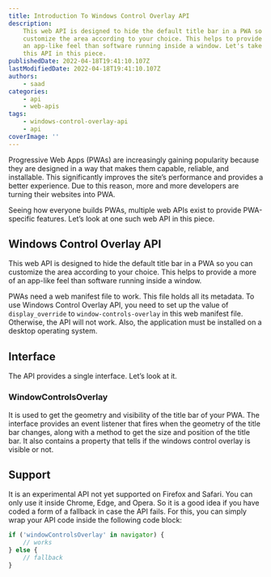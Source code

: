 ```yaml
---
title: Introduction To Windows Control Overlay API
description:
    This web API is designed to hide the default title bar in a PWA so you can
    customize the area according to your choice. This helps to provide a more of
    an app-like feel than software running inside a window. Let's take a look at
    this API in this piece.
publishedDate: 2022-04-18T19:41:10.107Z
lastModifiedDate: 2022-04-18T19:41:10.107Z
authors:
    - saad
categories:
    - api
    - web-apis
tags:
    - windows-control-overlay-api
    - api
coverImage: ''
---
```


<Lead>

Progressive Web Apps (PWAs) are increasingly gaining popularity because they are designed in a way that makes them capable, reliable, and installable. This significantly improves the site’s performance and provides a better experience. Due to this reason, more and more developers are turning their websites into PWA.

</Lead>

Seeing how everyone builds PWAs, multiple web APIs exist to provide PWA-specific features. Let’s look at one such web API in this piece.

## Windows Control Overlay API

This web API is designed to hide the default title bar in a PWA so you can customize the area according to your choice. This helps to provide a more of an app-like feel than software running inside a window.

PWAs need a web manifest file to work. This file holds all its metadata. To use Windows Control Overlay API, you need to set up the value of `display_override` to `window-controls-overlay` in this web manifest file. Otherwise, the API will not work. Also, the application must be installed on a desktop operating system.

## Interface

The API provides a single interface. Let’s look at it.

### WindowControlsOverlay

It is used to get the geometry and visibility of the title bar of your PWA. The interface provides an event listener that fires when the geometry of the title bar changes, along with a method to get the size and position of the title bar. It also contains a property that tells if the windows control overlay is visible or not.

## Support

It is an experimental API not yet supported on Firefox and Safari. You can only use it inside Chrome, Edge, and Opera. So it is a good idea if you have coded a form of a fallback in case the API fails. For this, you can simply wrap your API code inside the following code block:

```js
if ('windowControlsOverlay' in navigator) {
	// works
} else {
	// fallback
}
```
